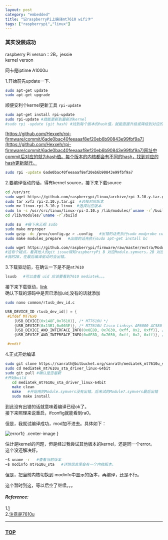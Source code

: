```yaml
---
layout: post
category: "embedded"
title: "记raspberryPi上编译mt7610 wifi卡"
tags: ["raspberrypi","linux"]
---
```



### 其实没装成功  

<a name="top"></a>

raspberry Pi verson：2B，jessie  
kernel verson

网卡是iptime A1000u  

1.开始前先update一下.  


~~~bash
sudo apt-get update
sudo apt-get upgrade
~~~

顺便安利个kernel更新工具 <code>rpi-update</code>

~~~bash
sudo apt-get install rpi-update
sudo rpi-update #就能更新到最新的kernel
#sudo rpi -update (git hash) #找到每个版本的hash值，就能直接升级或降级到对应的版本
~~~

[https://github.com/Hexxeh/rpi-firmware/commit/6ade0bac40feeaaaf8ef20eb6b90843e99fbf9a7](https://github.com/Hexxeh/rpi-firmware/commit/6ade0bac40feeaaaf8ef20eb6b90843e99fbf9a7)网址中commit后对应的就为hash值。每个版本的内核都会有不同的hash，找到对应的hash更新就行。  

~~~bash
sudo rpi -update 6ade0bac40feeaaaf8ef20eb6b90843e99fbf9a7
~~~

2.要编译驱动的话，得有kernel source，接下来下载source

~~~bash
cd /usr/src
sudo wget https://github.com/raspberrypi/linux/archive/rpi-3.10.y.tar.gz #选择对应版本
sudo tar xvfz rpi-3.10.y.tar.gz  #选择对应版本
sudo mv linux-rpi-3.10.y linux  #选择对应版本
sudo ln -s /usr/src/linux/linux-rpi-3.10.y /lib/modules/`uname -r`/build  #在现在所用的内核文件夹中建立和source的链接
cd /lib/modules/`uname -r`/build

sudo su  #接下来无视 sudo
sudo make mrproper
sudo gzip -dc /proc/config.gz > .config   #出错的话先执行sudo modprobe configs
sudo make modules_prepare   #出错的话先执行sudo apt-get install bc

sudo wget https://github.com/raspberrypi/firmware/raw/master/extra/Module.symvers  
#这有个疑点，看其他人的git issue得知raspberryPi B 对应Module.symvers，2B 对应Module7.symvers（下载后再改名，去掉7）。
#我的2B，在最后编译驱动时会出错。
~~~

3.下载驱动前，在确认一下是不是<code>mt7610</code>

~~~bash
lsusb   #可以查看 uid 应该要看到7610 mediatek。。。
~~~

接下来下载驱动，[link](https://bitbucket.org/sanrath/mediatek_mt7610u_sta_driver_linux-64bit)  
确认下载的源码中是否已添加uid,没有的话就添加  

~~~bash
sudo nano common/rtusb_dev_id.c
~~~

~~~c
USB_DEVICE_ID rtusb_dev_id[] = {
 #ifdef MT76x0
 	{USB_DEVICE(0x148F,0x7610)}, /* MT7610U */
	{USB_DEVICE(0x13B1,0x003E)}, /* MT7610U Cisco Linksys AE6000 AC580 */
 	{USB_DEVICE_AND_INTERFACE_INFO(0x0E8D, 0x7630, 0xff, 0x2, 0xff)}, /* MT7630U */
 	{USB_DEVICE_AND_INTERFACE_INFO(0x0E8D, 0x7650, 0xff, 0x2, 0xff)}, /* MT7650U */

 #endif
~~~

4.正式开始编译

~~~bash
sudo git clone https://sanrath@bitbucket.org/sanrath/mediatek_mt7610u_sta_driver_linux-64bit.git
sudo cd mediatek_mt7610u_sta_driver_linux-64bit
sudo git pull #确认是否最新
#开始build
   cd mediatek_mt7610u_sta_driver_linux-64bit
   make clean
   make   #开始用的Module.symvers没有出错，后来试的Module7.symvers最后出错
   sudo make install 
~~~

到此没有出错的话就意味着编译已经ok了。  
接下来照理来说重启，ifconfig就能看到ra0。  

但是，我就试编译成功，mod加不进去。具体如下：  

![error1](https://bloggggh-1258159712.cos.ap-hongkong.myqcloud.com/mt7610_1.png){: .center-image }

估计是kernel的问题，但是经过我尝试其他版本的kernel，还是同一个error。  
这个没还解决好。  


~~~bash
~$ uname -r   #查看当前版本
~$ modinfo mt7610u_sta   #详情信息里会有一个内核版本。
~~~

但是，把当前内核切换到 modinfo中显示的版本，再编译，还是不行。  

这个暂时到这，等以后空了继续。。。


#### *Reference:*  

1.[1](http://hprath.com/2014/06/cisco-linksys-ae6000-ac580-media-tek-mt7610u-mt7630u-mt7650u-linux-x64-driver-patch/)  
2.[注意是7610u](http://webofthink.tistory.com/54)  

- - - 

### [TOP](#top)
